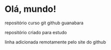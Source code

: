 # Olá, mundo!
 repositório curso git github guanabara

 repositório criado para estudo 
 
 linha adicionada remotamente pelo site do github
